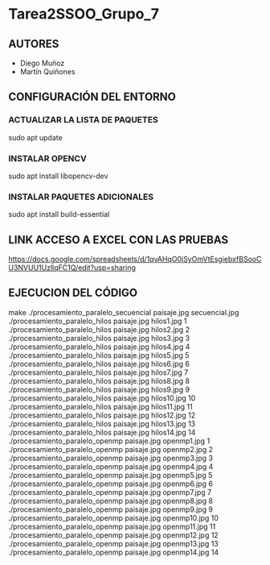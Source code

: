 # Tarea2SSOO_Grupo_7

## AUTORES
- Diego Muñoz
- Martín Quiñones

## CONFIGURACIÓN DEL ENTORNO

### ACTUALIZAR LA LISTA DE PAQUETES
sudo apt update
### INSTALAR OPENCV
sudo apt install libopencv-dev
### INSTALAR PAQUETES ADICIONALES
sudo apt install build-essential

## LINK ACCESO A EXCEL CON LAS PRUEBAS
https://docs.google.com/spreadsheets/d/1qvAHqO0jSyOmVtEsgiebxfBSooCU3NVUU1UzllqFC1Q/edit?usp=sharing

## EJECUCION DEL CÓDIGO
make
./procesamiento_paralelo_secuencial paisaje.jpg secuencial.jpg
./procesamiento_paralelo_hilos paisaje.jpg hilos1.jpg 1
./procesamiento_paralelo_hilos paisaje.jpg hilos2.jpg 2
./procesamiento_paralelo_hilos paisaje.jpg hilos3.jpg 3
./procesamiento_paralelo_hilos paisaje.jpg hilos4.jpg 4
./procesamiento_paralelo_hilos paisaje.jpg hilos5.jpg 5
./procesamiento_paralelo_hilos paisaje.jpg hilos6.jpg 6
./procesamiento_paralelo_hilos paisaje.jpg hilos7.jpg 7
./procesamiento_paralelo_hilos paisaje.jpg hilos8.jpg 8
./procesamiento_paralelo_hilos paisaje.jpg hilos9.jpg 9
./procesamiento_paralelo_hilos paisaje.jpg hilos10.jpg 10
./procesamiento_paralelo_hilos paisaje.jpg hilos11.jpg 11
./procesamiento_paralelo_hilos paisaje.jpg hilos12.jpg 12
./procesamiento_paralelo_hilos paisaje.jpg hilos13.jpg 13
./procesamiento_paralelo_hilos paisaje.jpg hilos14.jpg 14
./procesamiento_paralelo_openmp paisaje.jpg openmp1.jpg 1
./procesamiento_paralelo_openmp paisaje.jpg openmp2.jpg 2
./procesamiento_paralelo_openmp paisaje.jpg openmp3.jpg 3
./procesamiento_paralelo_openmp paisaje.jpg openmp4.jpg 4
./procesamiento_paralelo_openmp paisaje.jpg openmp5.jpg 5
./procesamiento_paralelo_openmp paisaje.jpg openmp6.jpg 6
./procesamiento_paralelo_openmp paisaje.jpg openmp7.jpg 7
./procesamiento_paralelo_openmp paisaje.jpg openmp8.jpg 8
./procesamiento_paralelo_openmp paisaje.jpg openmp9.jpg 9
./procesamiento_paralelo_openmp paisaje.jpg openmp10.jpg 10
./procesamiento_paralelo_openmp paisaje.jpg openmp11.jpg 11
./procesamiento_paralelo_openmp paisaje.jpg openmp12.jpg 12
./procesamiento_paralelo_openmp paisaje.jpg openmp13.jpg 13
./procesamiento_paralelo_openmp paisaje.jpg openmp14.jpg 14
